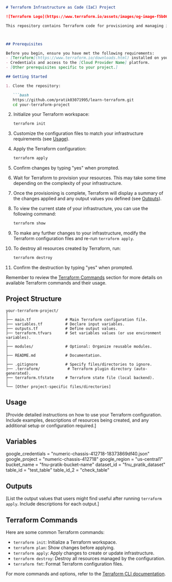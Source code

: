 

```markdown
# Terraform Infrastructure as Code (IaC) Project

![Terraform Logo](https://www.terraform.io/assets/images/og-image-f5b06f0e.png)

This repository contains Terraform code for provisioning and managing infrastructure on GCP using Terraform. Use this README to understand the project structure and how to use it effectively.



## Prerequisites

Before you begin, ensure you have met the following requirements:
- [Terraform](https://www.terraform.io/downloads.html) installed on your local machine.
- Credentials and access to the [Cloud Provider Name] platform.
- [Other prerequisites specific to your project.]

## Getting Started

1. Clone the repository:

   ```bash
   https://github.com/pratik03071995/learn-terraform.git
   cd your-terraform-project
   ```

2. Initialize your Terraform workspace:

   ```bash
   terraform init
   ```

3. Customize the configuration files to match your infrastructure requirements (see [Usage](#usage)).

4. Apply the Terraform configuration:

   ```bash
   terraform apply
   ```

5. Confirm changes by typing "yes" when prompted.

6. Wait for Terraform to provision your resources. This may take some time depending on the complexity of your infrastructure.

7. Once the provisioning is complete, Terraform will display a summary of the changes applied and any output values you defined (see [Outputs](#outputs)).

8. To view the current state of your infrastructure, you can use the following command:

   ```bash
   terraform show
   ```

9. To make any further changes to your infrastructure, modify the Terraform configuration files and re-run `terraform apply`.

10. To destroy all resources created by Terraform, run:

    ```bash
    terraform destroy
    ```

11. Confirm the destruction by typing "yes" when prompted.

Remember to review the [Terraform Commands](#terraform-commands) section for more details on available Terraform commands and their usage.

## Project Structure

```
your-terraform-project/
│
├── main.tf               # Main Terraform configuration file.
├── variables.tf          # Declare input variables.
├── outputs.tf            # Define output values.
├── terraform.tfvars      # Set variables values (or use environment variables).
│
├── modules/              # Optional: Organize reusable modules.
│
├── README.md             # Documentation.
│
├── .gitignore            # Specify files/directories to ignore.
├── .terraform/            # Terraform plugin directory (auto-generated).
├── terraform.tfstate     # Terraform state file (local backend).
│
└── [Other project-specific files/directories]
```

## Usage

[Provide detailed instructions on how to use your Terraform configuration. Include examples, descriptions of resources being created, and any additional setup or configuration required.]

## Variables

google_credentials = "numeric-chassis-412718-18373869df40.json"
google_project     = "numeric-chassis-412718"
google_region      = "us-central1"
bucket_name        = "fnu-pratik-bucket-name"
dataset_id         = "fnu_pratik_dataset"
table_id           = "test_table"
table_id_2         = "check_table"

## Outputs

[List the output values that users might find useful after running `terraform apply`. Include descriptions for each output.]

## Terraform Commands

Here are some common Terraform commands:

- `terraform init`: Initialize a Terraform workspace.
- `terraform plan`: Show changes before applying.
- `terraform apply`: Apply changes to create or update infrastructure.
- `terraform destroy`: Destroy all resources managed by the configuration.
- `terraform fmt`: Format Terraform configuration files.

For more commands and options, refer to the [Terraform CLI documentation](https://www.terraform.io/docs/cli/commands/index.html).


